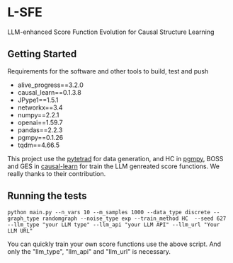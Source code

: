 # L-SFE

LLM-enhanced Score Function Evolution for Causal Structure Learning

## Getting Started

Requirements for the software and other tools to build, test and push 
- alive_progress==3.2.0
- causal_learn==0.1.3.8
- JPype1==1.5.1
- networkx==3.4
- numpy==2.2.1
- openai==1.59.7
- pandas==2.2.3
- pgmpy==0.1.26
- tqdm==4.66.5

This project use the [pytetrad](https://github.com/cmu-phil/py-tetrad) for data generation, and HC in [pgmpy](https://pgmpy.org/), BOSS and GES in [causal-learn](https://causal-learn.readthedocs.io/en/latest/index.html) for train the LLM genreated score functions. We really thanks to their contribution.


## Running the tests

```
python main.py --n_vars 10 --m_samples 1000 --data_type discrete --graph_type randomgraph --noise_type exp --train_method HC  --seed 627 --llm_type "your LLM type" --llm_api "your LLM API" --llm_url "Your LLM URL"
```
You can quickly train your own score functions use the above script.  And only the "llm_type", "llm_api" and "llm_url" is necessary. 
